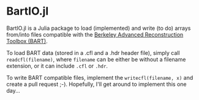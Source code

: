 # BartIO.jl

BartIO.jl is a Julia package to load (implemented) and write (to do) arrays from/into files compatible with the [Berkeley Advanced Reconstruction Toolbox (BART)](https://mrirecon.github.io/bart/). 

To load BART data (stored in a .cfl and a .hdr header file), simply call `readcfl(filename)`, where `filename` can be either be without a filename extension, or it can include `.cfl` or `.hdr`. 

To write BART compatible files, implement the `writecfl(filename, x)` and create a pull request ;-). Hopefully, I'll get around to implement this one day...
